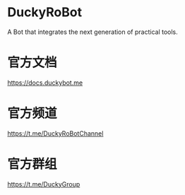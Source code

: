 # DuckyRoBot
A Bot that integrates the next generation of practical tools.

# 官方文档
https://docs.duckybot.me

# 官方频道
https://t.me/DuckyRoBotChannel

# 官方群组
https://t.me/DuckyGroup
